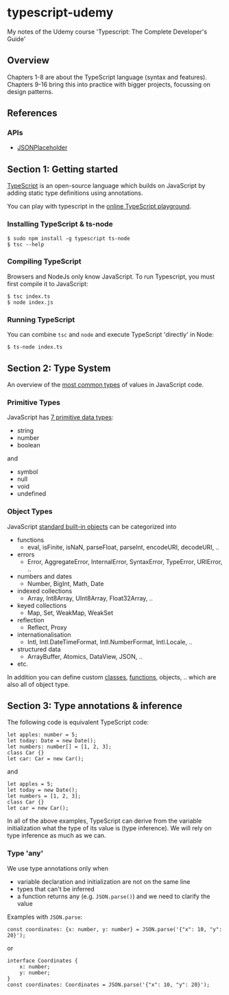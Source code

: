 # typescript-udemy

My notes of the Udemy course 'Typescript: The Complete Developer's Guide'

## Overview

Chapters 1-8 are about the TypeScript language (syntax and features).
Chapters 9-16 bring this into practice with bigger projects, focussing on design patterns.

## References

### APIs

-   [JSONPlaceholder](http://https://jsonplaceholder.typicode.com/)

## Section 1: Getting started

[TypeScript](https://www.typescriptlang.org/) is an open-source language which builds on JavaScript by adding static type definitions using annotations.

You can play with typescript in the [online TypeScript playground](https://www.typescriptlang.org/play).

### Installing TypeScript & ts-node

```
$ sudo npm install -g typescript ts-node
$ tsc --help
```

### Compiling TypeScript

Browsers and NodeJs only know JavaScript. To run Typescript, you must first compile it to JavaScript:

```
$ tsc index.ts
$ node index.js
```

### Running TypeScript

You can combine `tsc` and `node` and execute TypeScript 'directly' in Node:

```
$ ts-node index.ts
```

## Section 2: Type System

An overview of the [most common types](https://www.typescriptlang.org/docs/handbook/2/everyday-types.html) of values in JavaScript code.

### Primitive Types

JavaScript has [7 primitive data types](https://developer.mozilla.org/en-US/docs/Glossary/Primitive):

-   string
-   number
-   boolean

and

-   symbol
-   null
-   void
-   undefined

### Object Types

JavaScript [standard built-in objects](https://developer.mozilla.org/en-US/docs/Web/JavaScript/Reference/Global_Objects) can be categorized into

-   functions
    -   eval, isFinite, isNaN, parseFloat, parseInt, encodeURI, decodeURI, ..
-   errors
    -   Error, AggregateError, InternalError, SyntaxError, TypeError, URIError, ..
-   numbers and dates
    -   Number, BigInt, Math, Date
-   indexed collections
    -   Array, Int8Array, UInt8Array, Float32Array, ..
-   keyed collections
    -   Map, Set, WeakMap, WeakSet
-   reflection
    -   Reflect, Proxy
-   internationalisation
    -   Intl, Intl.DateTimeFormat, Intl.NumberFormat, Intl.Locale, ..
-   structured data
    -   ArrayBuffer, Atomics, DataView, JSON, ..
-   etc.

In addition you can define custom [classes](https://developer.mozilla.org/en-US/docs/Web/JavaScript/Reference/Classes), [functions](https://developer.mozilla.org/en-US/docs/Web/JavaScript/Reference/Functions), objects, .. which are also all of object type.

## Section 3: Type annotations & inference

The following code is equivalent TypeScript code:

```
let apples: number = 5;
let today: Date = new Date();
let numbers: number[] = [1, 2, 3];
class Car {}
let car: Car = new Car();
```

and

```
let apples = 5;
let today = new Date();
let numbers = [1, 2, 3];
class Car {}
let car = new Car();
```

In all of the above examples, TypeScript can derive from the variable initialization what the type of its value is (type inference). We will rely on type inference as much as we can.

### Type 'any'

We use type annotations only when

-   variable declaration and initialization are not on the same line
-   types that can't be inferred
-   a function returns any (e.g. `JSON.parse()`) and we need to clarify the value

Examples with `JSON.parse`:

```
const coordinates: {x: number, y: number} = JSON.parse('{"x": 10, "y": 20}');
```

or

```
interface Coordinates {
    x: number;
    y: number;
}
const coordinates: Coordinates = JSON.parse('{"x": 10, "y": 20}');
```
